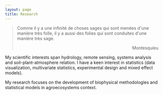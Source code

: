 ```yaml
---
layout: page
title: Research
---
```


> Comme il y a une infinité de choses sages qui sont menées d'une manière très folle, il y a aussi des folies qui sont conduites d'une manière très sage.
> <div style="text-align: right"> Montesquieu </div>

My scientific interests span hydrology, remote sensing, systems analysis and soil-plant-atmosphere relation. I have a keen interest in statistics (data visualization, multivariate statistics, experimental design and mixed effect models).

My research focuses on the development of biophysical methodologies and statistical models in agroecosystems context.


